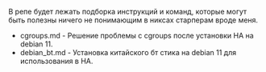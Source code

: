 В репе будет лежать подборка инструкций и команд, которые могут быть полезны ничего не понимающим в никсах старперам вроде меня.

* cgroups.md - Решение проблемы с cgroups после установки HA на debian 11.
* debian_bt.md - Установка китайского бт стика на debian 11 для использования в HA.
